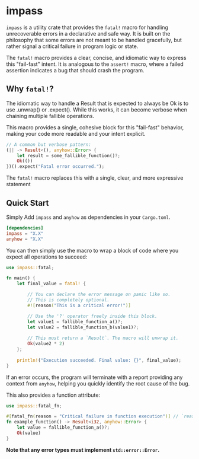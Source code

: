 # impass
`impass` is a utility crate that provides the `fatal!` macro for handling
unrecoverable errors in a declarative and safe way. It is built on the
philosophy that some errors are not meant to be handled gracefully, but rather
signal a critical failure in program logic or state.

The `fatal!` macro provides a clear, concise, and idiomatic way to express this
"fail-fast" intent. It is analogous to the `assert!` macro, where a failed
assertion indicates a bug that should crash the program.

## Why `fatal!`?
The idiomatic way to handle a Result that is expected to always be Ok is to use
.unwrap() or .expect(). While this works, it can become verbose when chaining
multiple fallible operations.

This macro provides a single, cohesive block for this "fail-fast" behavior,
making your code more readable and your intent explicit.

```rust
// A common but verbose pattern:
(|| -> Result<(), anyhow::Error> {
    let result = some_fallible_function()?;
    Ok(())
})().expect("Fatal error occurred.");
```

The `fatal!` macro replaces this with a single, clear, and more expressive
statement

## Quick Start
Simply Add `impass` and `anyhow` as dependencies in your `Cargo.toml`.

```toml
[dependencies]
impass = "X.X"
anyhow = "X.X"
```

You can then simply use the macro to wrap a block of code where you expect all
operations to succeed:

```rust
use impass::fatal;

fn main() {
    let final_value = fatal! {

        // You can declare the error message on panic like so.
        // This is completely optional.
        #![reason("This is a critical error!")]

        // Use the '?' operator freely inside this block.
        let value1 = fallible_function_a()?;
        let value2 = fallible_function_b(value1)?;
        
        // This must return a `Result`. The macro will unwrap it.
        Ok(value2 * 2)
    };
    
    println!("Execution succeeded. Final value: {}", final_value);
}
```

If an error occurs, the program will terminate with a report providing any
context from `anyhow`, helping you quickly identify the root cause of the bug.

This also provides a function attribute:
```rust
use impass::fatal_fn;

#[fatal_fn(reason = "Critical failure in function execution")] // `reason` is optional.
fn example_function() -> Result<i32, anyhow::Error> {
    let value = fallible_function_a()?;
    Ok(value)
}
```

**Note that any error types must implement `std::error::Error`.**